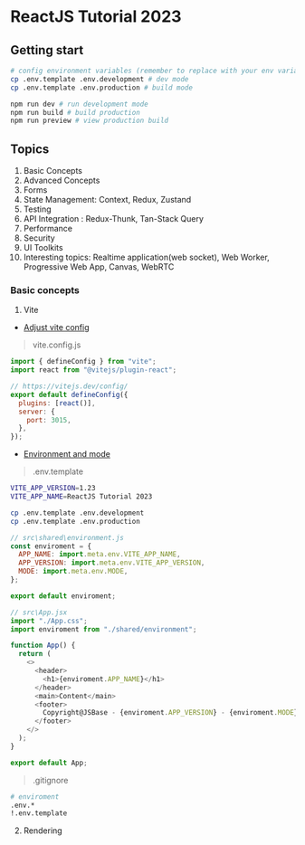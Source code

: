 # ReactJS Tutorial 2023

## Getting start

```bash
# config environment variables (remember to replace with your env variables)
cp .env.template .env.development # dev mode
cp .env.template .env.production # build mode

npm run dev # run development mode
npm run build # build production
npm run preview # view production build
```

## Topics

1. Basic Concepts
2. Advanced Concepts
3. Forms
4. State Management: Context, Redux, Zustand
5. Testing
6. API Integration : Redux-Thunk, Tan-Stack Query
7. Performance
8. Security
9. UI Toolkits
10. Interesting topics: Realtime application(web socket), Web Worker, Progressive Web App, Canvas, WebRTC

### Basic concepts

1. Vite

- [Adjust vite config](https://vitejs.dev/config/build-options.html)

> vite.config.js

```js
import { defineConfig } from "vite";
import react from "@vitejs/plugin-react";

// https://vitejs.dev/config/
export default defineConfig({
  plugins: [react()],
  server: {
    port: 3015,
  },
});
```

- [Environment and mode](https://vitejs.dev/guide/env-and-mode.html)

> .env.template

```sh
VITE_APP_VERSION=1.23
VITE_APP_NAME=ReactJS Tutorial 2023
```

```sh
cp .env.template .env.development
cp .env.template .env.production
```

```js
// src\shared\environment.js
const enviroment = {
  APP_NAME: import.meta.env.VITE_APP_NAME,
  APP_VERSION: import.meta.env.VITE_APP_VERSION,
  MODE: import.meta.env.MODE,
};

export default enviroment;

// src\App.jsx
import "./App.css";
import enviroment from "./shared/environment";

function App() {
  return (
    <>
      <header>
        <h1>{enviroment.APP_NAME}</h1>
      </header>
      <main>Content</main>
      <footer>
        Copyright@JSBase - {enviroment.APP_VERSION} - {enviroment.MODE}
      </footer>
    </>
  );
}

export default App;
```

> .gitignore

```sh
# enviroment
.env.*
!.env.template
```

2. Rendering
